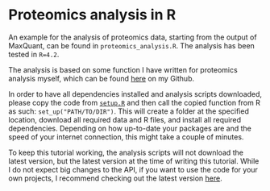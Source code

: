 # Proteomics analysis in R

An example for the analysis of proteomics data, starting from the output of MaxQuant, can be found in `proteomics_analysis.R`. The analysis has been tested in `R=4.2`.

The analysis is based on some function I have written for proteomics analysis myself, which can be found [here](https://github.com/PhilippJunk/proteomics_analysis) on my Github.

In order to have all dependencies installed and analysis scripts downloaded, please copy the code from [`setup.R`](https://raw.githubusercontent.com/Systems-Biology-Ireland/Tutorials/main/tutorials/Tutorial_002/setup.R) and then call the copied function from R as such: `set_up("PATH/TO/DIR")`. This will create a folder at the specified location, download all required data and R files, and install all required dependencies. Depending on how up-to-date your packages are and the speed of your internet connection, this might take a couple of minutes.

To keep this tutorial working, the analysis scripts will not download the latest version, but the latest version at the time of writing this tutorial. While I do not expect big changes to the API, if you want to use the code for your own projects, I recommend checking out the latest version [here](https://github.com/PhilippJunk/proteomics_analysis).
